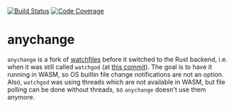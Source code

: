 [![Build Status](https://github.com/davidbrochart/anychange/workflows/test/badge.svg)](https://github.com/davidbrochart/anychange/actions)
[![Code Coverage](https://img.shields.io/badge/coverage-100%25-green)](https://img.shields.io/badge/coverage-100%25-green)

# anychange

`anychange` is a fork of [watchfiles](https://github.com/samuelcolvin/watchfiles) before it switched to the Rust backend,
i.e. when it was still called `watchgod` (at [this commit](https://github.com/samuelcolvin/watchfiles/tree/59c5eb3067761c2bfe346682784221cfca452b63)). The goal is to have it running in WASM,
so OS builtin file change notifications are not an option. Also, `watchgod` was
using threads which are not available in WASM, but file polling can be done without threads,
so `anychange` doesn't use them anymore.
